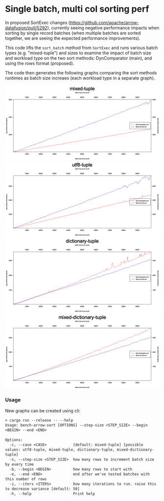 # Single batch, multi col sorting perf

In proposed SortExec changes (https://github.com/apache/arrow-datafusion/pull/5292), currently
seeing negative performance impacts when sorting by single record batches (when multiple
batches are sorted together, we are seeing the expected performance improvements).

This code lifts the `sort_batch` method from `SortExec` and runs various batch types
(e.g. "mixed-tuple") and sizes to examine the impact of batch size and workload type
on the two sort methods: DynComparator (main), and using the rows format (proposed).

The code then generates the following graphs comparing the sort methods
runtimes as batch size increaes (each workload type in a separate graph).

<img src="img/mixed-tuple.png"/>

<img src="img/utf8-tuple.png" />

<img src="img/dictionary-tuple.png" />

<img src="img/mixed-dictionary-tuple.png" />

### Usage

New graphs can be created using cli:

```text
> cargo run --release -- --help
Usage: bench-arrow-sort [OPTIONS] --step-size <STEP_SIZE> --begin <BEGIN> --end <END>

Options:
  -c, --case <CASE>            [default: mixed-tuple] [possible values: utf8-tuple, mixed-tuple, dictionary-tuple, mixed-dictionary-tuple]
  -s, --step-size <STEP_SIZE>  how many rows to increment batch size by every time
  -b, --begin <BEGIN>          how many rows to start with
  -e, --end <END>              end after we've tested batches with this number of rows
  -i, --iters <ITERS>          how many iterations to run. raise this to decrease variance [default: 50]
  -h, --help                   Print help
```
